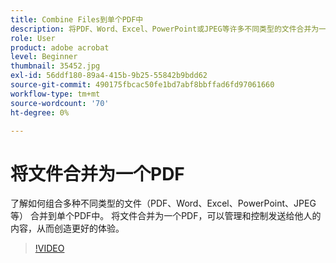 ```yaml
---
title: Combine Files到单个PDF中
description: 将PDF、Word、Excel、PowerPoint或JPEG等许多不同类型的文件合并为一个PDF
role: User
product: adobe acrobat
level: Beginner
thumbnail: 35452.jpg
exl-id: 56ddf180-89a4-415b-9b25-55842b9bdd62
source-git-commit: 490175fbcac50fe1bd7abf8bbffad6fd97061660
workflow-type: tm+mt
source-wordcount: '70'
ht-degree: 0%

---
```


# 将文件合并为一个PDF

了解如何组合多种不同类型的文件（PDF、Word、Excel、PowerPoint、JPEG等） 合并到单个PDF中。 将文件合并为一个PDF，可以管理和控制发送给他人的内容，从而创造更好的体验。

>[!VIDEO](https://video.tv.adobe.com/v/35452?hidetitle=true)
